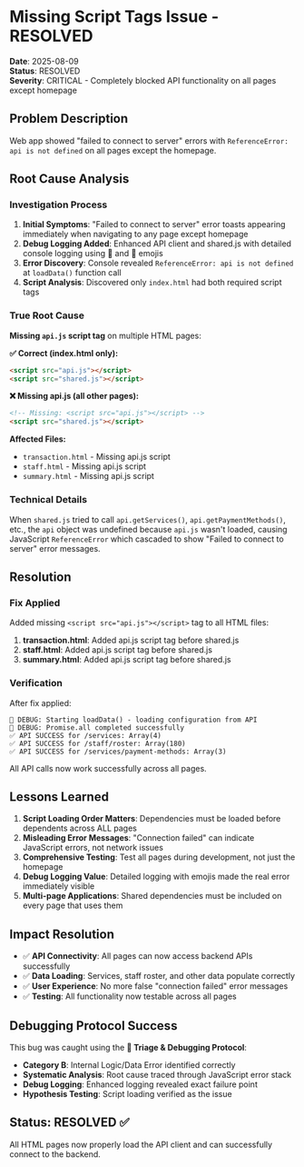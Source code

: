 # Missing Script Tags Issue - RESOLVED

**Date**: 2025-08-09  
**Status**: RESOLVED  
**Severity**: CRITICAL - Completely blocked API functionality on all pages except homepage  

## Problem Description
Web app showed "failed to connect to server" errors with `ReferenceError: api is not defined` on all pages except the homepage.

## Root Cause Analysis

### Investigation Process
1. **Initial Symptoms**: "Failed to connect to server" error toasts appearing immediately when navigating to any page except homepage
2. **Debug Logging Added**: Enhanced API client and shared.js with detailed console logging using 🚀 and 🚨 emojis
3. **Error Discovery**: Console revealed `ReferenceError: api is not defined` at `loadData()` function call
4. **Script Analysis**: Discovered only `index.html` had both required script tags

### True Root Cause
**Missing `api.js` script tag** on multiple HTML pages:

**✅ Correct (index.html only):**
```html
<script src="api.js"></script>
<script src="shared.js"></script>
```

**❌ Missing api.js (all other pages):**
```html
<!-- Missing: <script src="api.js"></script> -->
<script src="shared.js"></script>
```

**Affected Files:**
- `transaction.html` - Missing api.js script
- `staff.html` - Missing api.js script  
- `summary.html` - Missing api.js script

### Technical Details
When `shared.js` tried to call `api.getServices()`, `api.getPaymentMethods()`, etc., the `api` object was undefined because `api.js` wasn't loaded, causing JavaScript `ReferenceError` which cascaded to show "Failed to connect to server" error messages.

## Resolution

### Fix Applied
Added missing `<script src="api.js"></script>` tag to all HTML files:

1. **transaction.html**: Added api.js script tag before shared.js
2. **staff.html**: Added api.js script tag before shared.js  
3. **summary.html**: Added api.js script tag before shared.js

### Verification
After fix applied:
```
🚀 DEBUG: Starting loadData() - loading configuration from API
🚀 DEBUG: Promise.all completed successfully
✅ API SUCCESS for /services: Array(4)
✅ API SUCCESS for /staff/roster: Array(180)
✅ API SUCCESS for /services/payment-methods: Array(3)
```

All API calls now work successfully across all pages.

## Lessons Learned

1. **Script Loading Order Matters**: Dependencies must be loaded before dependents across ALL pages
2. **Misleading Error Messages**: "Connection failed" can indicate JavaScript errors, not network issues
3. **Comprehensive Testing**: Test all pages during development, not just the homepage
4. **Debug Logging Value**: Detailed logging with emojis made the real error immediately visible
5. **Multi-page Applications**: Shared dependencies must be included on every page that uses them

## Impact Resolution
- ✅ **API Connectivity**: All pages can now access backend APIs successfully
- ✅ **Data Loading**: Services, staff roster, and other data populate correctly
- ✅ **User Experience**: No more false "connection failed" error messages
- ✅ **Testing**: All functionality now testable across all pages

## Debugging Protocol Success
This bug was caught using the **🐛 Triage & Debugging Protocol**:
- **Category B**: Internal Logic/Data Error identified correctly
- **Systematic Analysis**: Root cause traced through JavaScript error stack
- **Debug Logging**: Enhanced logging revealed exact failure point
- **Hypothesis Testing**: Script loading verified as the issue

## Status: RESOLVED ✅
All HTML pages now properly load the API client and can successfully connect to the backend.
